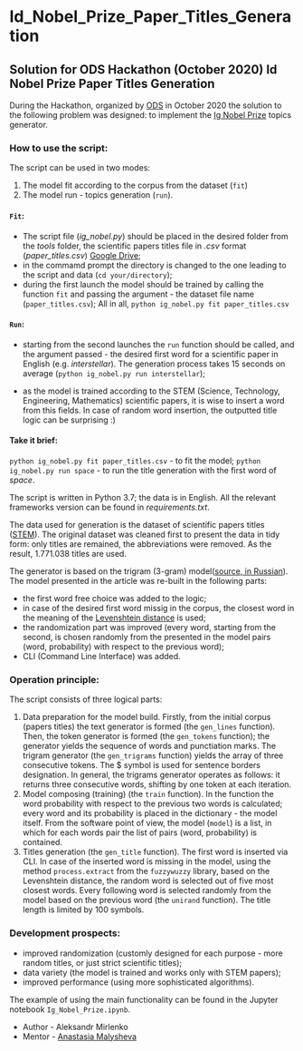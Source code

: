 # Id_Nobel_Prize_Paper_Titles_Generation
## Solution for ODS Hackathon (October 2020) Id Nobel Prize Paper Titles Generation

During the Hackathon, organized by [ODS](https://ods.ai/) in October 2020 the solution to the following problem was designed:
to implement the [Ig Nobel Prize](https://www.improbable.com/) topics generator.

### How to use the script:
The script can be used in two modes:
1. The model fit according to the corpus from the dataset (`fit`)
2. The model run - topics generation (`run`).

#### `Fit`:
* The script file (_ig_nobel.py_) should be placed in the desired folder from the _tools_ folder, the scientific papers titles file in _.csv_ format (_paper_titles.csv_) [Google Drive](https://drive.google.com/drive/folders/1Icl9RaCK_5z3m8Ku3O9Imt2QYffH2a89?usp=sharing);
* in the commamd prompt the directory is changed to the one leading to the script and data (`cd your/directory`);
* during the first launch the model should be trained by calling the function `fit` and passing the argument - the dataset file name (`paper_titles.csv`);
All in all, `python ig_nobel.py fit paper_titles.csv`
#### `Run`:
* starting from the second launches the `run` function should be called, and the argument passed - the desired first word for a scientific paper in English (e.g. _interstellar_). The generation process takes 15 seconds on average (`python ig_nobel.py run interstellar`);

* as the model is trained according to the STEM (Science, Technology, Engineering, Mathematics) scientific papers, it is wise to insert a word from this fields. In case of random word insertion, the outputted title logic can be surprising :)


#### Take it brief:
`python ig_nobel.py fit paper_titles.csv` - to fit the model;
`python ig_nobel.py run space` - to run the title generation with the first word of _space_.

The script is written in Python 3.7; the data is in English. All the relevant frameworks version can be found in _requirements.txt_.

The data used for generation is the dataset of scientific papers titles ([STEM](https://www.kaggle.com/Cornell-University/arxiv)). The original dataset was cleaned first to present the data in tidy form: only titles are remained, the abbreviations were removed. As the result, 1.771.038 titles are used.

The generator is based on the trigram (3-gram) model([source, in Russian](https://habr.com/ru/post/88514/)). The model presented in the article was re-built in the following parts:
* the first word free choice was added to the logic;
* in case of the desired first word missig in the corpus, the closest word in the meaning of the [Levenshtein distance](https://en.wikipedia.org/wiki/Levenshtein_distance) is used;
* the randomization part was improved (every word, starting from the second, is chosen randomly from the presented in the model pairs (word, probability) with respect to the previous word);
* CLI (Command Line Interface) was added.

### Operation principle:
The script consists of three logical parts:
1. Data preparation for the model build. Firstly, from the initial corpus (papers titles) the text generator is formed (the `gen_lines` function). Then, the token generator is formed (the `gen_tokens` function); the generator yields the sequence of words and punctiation marks. The trigram generator (the `gen_trigrams` function) yields the array of three consecutive tokens. The $ symbol is used for sentence borders designation. In general, the trigrams generator operates as follows: it returns three consecutive words, shifting by one token at each iteration. 
2. Model composing (training) (the `train` function). In the function the word probability with respect to the previous two words is calculated; every word and its probability is placed in the dictionary - the model itself. From the software point of view, the model (`model`) is a list, in which for each words pair the list of pairs (word, probability) is contained. 
3. Titles generation (the `gen_title` function). The first word is inserted via CLI. In case of the inserted word is missing in the model, using the method `process.extract` from the `fuzzywuzzy` library, based on the Levenshtein distance, the random word is selected out of five most closest words. Every following word is selected randomly from the model based on the previous word (the `unirand` function). The title length is limited by 100 symbols. 


### Development prospects:
* improved randomization (customly designed for each purpose - more random titles, or just strict scientific titles);
* data variety (the model is trained and works only with STEM papers);
* improved performance (using more sophisticated algorithms).

The example of using the main functionality can be found in the Jupyter notebook `Ig_Nobel_Prize.ipynb`.

* Author - Aleksandr Mirlenko
* Mentor - [Anastasia Malysheva](https://github.com/AnastasiaMalysheva)
